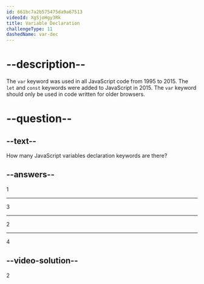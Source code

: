 ```yaml
---
id: 661bc7a2b575475da9a67513
videoId: XgSjoHgy3Rk
title: Variable Declaration
challengeType: 11
dashedName: var-dec
---
```


# --description--

The `var` keyword was used in all JavaScript code from 1995 to 2015.
The `let` and `const` keywords were added to JavaScript in 2015.
The `var` keyword should only be used in code written for older browsers.

# --question--

## --text--

How many JavaScript variables declaration keywords are there?

## --answers--

1

---

3

---

2

---

4

## --video-solution--

2

